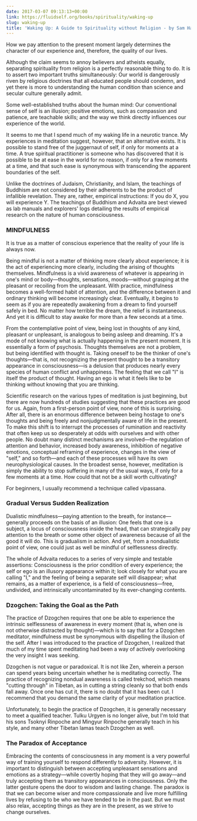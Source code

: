 ```yaml
---
date: 2017-03-07 09:13:13+00:00
link: https://fluidself.org/books/spirituality/waking-up
slug: waking-up
title: 'Waking Up: A Guide to Spirituality without Religion - by Sam Harris'
---
```


How we pay attention to the present moment largely determines the character of our experience and, therefore, the quality of our lives.

Although the claim seems to annoy believers and atheists equally, separating spirituality from religion is a perfectly reasonable thing to do. It is to assert two important truths simultaneously: Our world is dangerously riven by religious doctrines that all educated people should condemn, and yet there is more to understanding the human condition than science and secular culture generally admit.

Some well-established truths about the human mind: Our conventional sense of self is an illusion; positive emotions, such as compassion and patience, are teachable skills; and the way we think directly influences our experience of the world.

It seems to me that I spend much of my waking life in a neurotic trance. My experiences in meditation suggest, however, that an alternative exists. It is possible to stand free of the juggernaut of self, if only for moments at a time. A true spiritual practitioner is someone who has discovered that it is possible to be at ease in the world for no reason, if only for a few moments at a time, and that such ease is synonymous with transcending the apparent boundaries of the self.

Unlike the doctrines of Judaism, Christianity, and Islam, the teachings of Buddhism are not considered by their adherents to be the product of infallible revelation. They are, rather, empirical instructions: If you do X, you will experience Y. The teachings of Buddhism and Advaita are best viewed as lab manuals and explorers' logs detailing the results of empirical research on the nature of human consciousness.

### MINDFULNESS

It is true as a matter of conscious experience that the reality of your life is always now.

Being mindful is not a matter of thinking more clearly about experience; it is the act of experiencing more clearly, including the arising of thoughts themselves. Mindfulness is a vivid awareness of whatever is appearing in one's mind or body—thoughts, sensations, moods—without grasping at the pleasant or recoiling from the unpleasant. With practice, mindfulness becomes a well-formed habit of attention, and the difference between it and ordinary thinking will become increasingly clear. Eventually, it begins to seem as if you are repeatedly awakening from a dream to find yourself safely in bed. No matter how terrible the dream, the relief is instantaneous. And yet it is difficult to stay awake for more than a few seconds at a time.

From the contemplative point of view, being lost in thoughts of any kind, pleasant or unpleasant, is analogous to being asleep and dreaming. It's a mode of not knowing what is actually happening in the present moment. It is essentially a form of psychosis. Thoughts themselves are not a problem, but being identified with thought is. Taking oneself to be the thinker of one's thoughts—that is, not recognizing the present thought to be a transitory appearance in consciousness—is a delusion that produces nearly every species of human conflict and unhappiness. The feeling that we call "I" is itself the product of thought. Having an ego is what it feels like to be thinking without knowing that you are thinking.

Scientific research on the various types of meditation is just beginning, but there are now hundreds of studies suggesting that these practices are good for us. Again, from a first-person point of view, none of this is surprising. After all, there is an enormous difference between being hostage to one's thoughts and being freely and nonjudgmentally aware of life in the present. To make this shift is to interrupt the processes of rumination and reactivity that often keep us so desperately at odds with ourselves and with other people. No doubt many distinct mechanisms are involved—the regulation of attention and behavior, increased body awareness, inhibition of negative emotions, conceptual reframing of experience, changes in the view of "self," and so forth—and each of these processes will have its own neurophysiological causes. In the broadest sense, however, meditation is simply the ability to stop suffering in many of the usual ways, if only for a few moments at a time. How could that not be a skill worth cultivating?

For beginners, I usually recommend a technique called vipassana.

### Gradual Versus Sudden Realization

Dualistic mindfulness—paying attention to the breath, for instance—generally proceeds on the basis of an illusion: One feels that one is a subject, a locus of consciousness inside the head, that can strategically pay attention to the breath or some other object of awareness because of all the good it will do. This is gradualism in action. And yet, from a nondualistic point of view, one could just as well be mindful of selflessness directly.

The whole of Advaita reduces to a series of very simple and testable assertions: Consciousness is the prior condition of every experience; the self or ego is an illusory appearance within it; look closely for what you are calling "I," and the feeling of being a separate self will disappear; what remains, as a matter of experience, is a field of consciousness—free, undivided, and intrinsically uncontaminated by its ever-changing contents.

### Dzogchen: Taking the Goal as the Path

The practice of Dzogchen requires that one be able to experience the intrinsic selflessness of awareness in every moment (that is, when one is not otherwise distracted by thought)—which is to say that for a Dzogchen meditator, mindfulness must be synonymous with dispelling the illusion of the self. After I was introduced to the practice of Dzogchen, I realized that much of my time spent meditating had been a way of actively overlooking the very insight I was seeking.

Dzogchen is not vague or paradoxical. It is not like Zen, wherein a person can spend years being uncertain whether he is meditating correctly. The practice of recognizing nondual awareness is called trekchod, which means "cutting through" in Tibetan, as in cutting a string cleanly so that both ends fall away. Once one has cut it, there is no doubt that it has been cut. I recommend that you demand the same clarity of your meditation practice.

Unfortunately, to begin the practice of Dzogchen, it is generally necessary to meet a qualified teacher. Tulku Urgyen is no longer alive, but I'm told that his sons Tsoknyi Rinpoche and Mingyur Rinpoche generally teach in his style, and many other Tibetan lamas teach Dzogchen as well.

### The Paradox of Acceptance

Embracing the contents of consciousness in any moment is a very powerful way of training yourself to respond differently to adversity. However, it is important to distinguish between accepting unpleasant sensations and emotions as a strategy—while covertly hoping that they will go away—and truly accepting them as transitory appearances in consciousness. Only the latter gesture opens the door to wisdom and lasting change. The paradox is that we can become wiser and more compassionate and live more fulfilling lives by refusing to be who we have tended to be in the past. But we must also relax, accepting things as they are in the present, as we strive to change ourselves.
